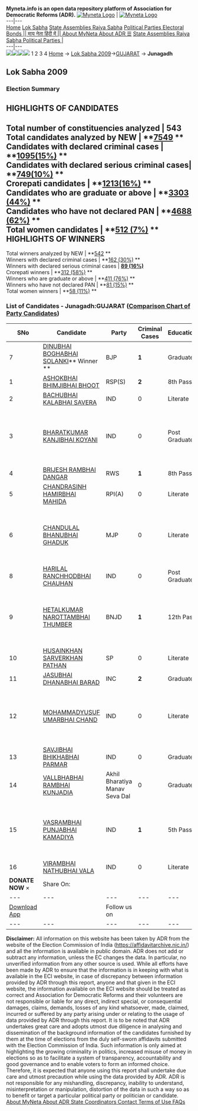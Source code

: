 **Myneta.info is an open data repository platform of Association for Democratic Reforms (ADR).**
[![Myneta Logo](https://www.myneta.info/lib/img/myneta-logo.png)](https://www.myneta.info/) | [![Myneta Logo](https://www.myneta.info/lib/img/adr-logo.png)](https://adrindia.org)  
---|---  
[Home](https://www.myneta.info/) [Lok Sabha](https://www.myneta.info/#ls "Lok Sabha") [ State Assemblies ](https://www.myneta.info/#sa "State Assemblies") [Rajya Sabha](https://www.myneta.info/#rs "Rajya Sabha") [Political Parties ](https://www.myneta.info/party "Political Parties") [ Electoral Bonds ](https://www.myneta.info/electoral_bonds "Electoral Bonds") [ || माय नेता हिंदी में || ](https://translate.google.co.in/translate?prev=hp&hl=en&js=y&u=www.myneta.info&sl=en&tl=hi&history_state0=) [ About MyNeta ](https://adrindia.org/content/about-myneta) [ About ADR ](https://adrindia.org/about-adr/who-we-are) [☰](javascript:void\(0\))
[ State Assemblies ](https://www.myneta.info/#sa "State Assemblies") [ Rajya Sabha ](https://www.myneta.info/#rs "Rajya Sabha") [ Political Parties ](https://www.myneta.info/party "Political Parties")
|   
---|---  
![](https://www.myneta.info/lib/img/banner/banner-1.png)![](https://www.myneta.info/lib/img/banner/banner-2.png)![](https://www.myneta.info/lib/img/banner/banner-3.png)![](https://www.myneta.info/lib/img/banner/banner-4.png)
1  2  3  4 
[Home](https://www.myneta.info/) → [Lok Sabha 2009](https://www.myneta.info/ls2009/)→[GUJARAT](https://www.myneta.info/ls2009/index.php?action=show_constituencies&state_id=6) → **Junagadh**
### 
## Lok Sabha 2009
###  Election Summary 
HIGHLIGHTS OF CANDIDATES  
---  
Total number of constituencies analyzed |  543   
Total candidates analyzed by NEW | **[7549](https://www.myneta.info/ls2009/index.php?action=summary&subAction=candidates_analyzed&sort=candidate#summary) **  
Candidates with declared criminal cases | **[1095(15%)](https://www.myneta.info/ls2009/index.php?action=summary&subAction=crime&sort=candidate#summary) **  
Candidates with declared serious criminal cases| **[749(10%)](https://www.myneta.info/ls2009/index.php?action=summary&subAction=serious_crime&sort=candidate#summary) **  
Crorepati candidates | **[1213(16%)](https://www.myneta.info/ls2009/index.php?action=summary&subAction=crorepati&sort=candidate#summary) **  
Candidates who are graduate or above | **[3303 (44%)](https://www.myneta.info/ls2009/index.php?action=summary&subAction=education&sort=candidate#summary) **  
Candidates who have not declared PAN | **[4688 (62%)](https://www.myneta.info/ls2009/index.php?action=summary&subAction=without_pan&sort=candidate#summary) **  
Total women candidates | **[512 (7%)](https://www.myneta.info/ls2009/index.php?action=summary&subAction=women_candidate&sort=candidate#summary) **  
HIGHLIGHTS OF WINNERS  
---  
Total winners analyzed by NEW | **[542](https://www.myneta.info/ls2009/index.php?action=summary&subAction=winner_analyzed&sort=candidate#summary) **  
Winners with declared criminal cases | **[162 (30%)](https://www.myneta.info/ls2009/index.php?action=summary&subAction=winner_crime&sort=candidate#summary) **  
Winners with declared serious criminal cases | **[89 (16%)](https://www.myneta.info/ls2009/index.php?action=summary&subAction=winner_serious_crime&sort=candidate#summary)**  
Crorepati winners | **[312 (58%)](https://www.myneta.info/ls2009/index.php?action=summary&subAction=winner_crorepati&sort=candidate#summary) **  
Winners who are graduate or above | **[411 (76%)](https://www.myneta.info/ls2009/index.php?action=summary&subAction=winner_education&sort=candidate#summary) **  
Winners who have not declared PAN | **[81 (15%)](https://www.myneta.info/ls2009/index.php?action=summary&subAction=winner_without_pan&sort=candidate#summary) **  
Total women winners | **[58 (11%)](https://www.myneta.info/ls2009/index.php?action=summary&subAction=winner_women&sort=candidate#summary) **  
### List of Candidates - Junagadh:GUJARAT ([Comparison Chart of Party Candidates](https://www.myneta.info/ls2009/comparisonchart.php?constituency_id=278))
SNo | Candidate| Party| Criminal Cases| Education| Age| Total Assets| Liabilities  
---|---|---|---|---|---|---|---  
7  | [DINUBHAI BOGHABHAI SOLANKI](https://www.myneta.info/ls2009/candidate.php?candidate_id=2573)** Winner ** | BJP | **1** | Graduate| 51 | Rs 1,94,60,865 ~ 1 Crore+ | Rs 59,45,896 ~ 59 Lacs+  
1  | [ASHOKBHAI BHIMJIBHAI BHOOT](https://www.myneta.info/ls2009/candidate.php?candidate_id=2560) | RSP(S) | **2** | 8th Pass| 56 | Rs 1,30,92,500 ~ 1 Crore+ | Rs 0 ~   
2  | [BACHUBHAI KALABHAI SAVERA](https://www.myneta.info/ls2009/candidate.php?candidate_id=2424) | IND | 0 | Literate| 62 | Rs 23,69,000 ~ 23 Lacs+ | Rs 0 ~   
3  | [BHARATKUMAR KANJIBHAI KOYANI](https://www.myneta.info/ls2009/candidate.php?candidate_id=2190) | IND | 0 | Post Graduate| 50 | ![](https://myneta.info/image_v2.php?myneta_folder=ls2009&candidate_id=2190&col=ta) | ![](https://myneta.info/image_v2.php?myneta_folder=ls2009&candidate_id=2190&col=lia)  
4  | [BRIJESH RAMBHAI DANGAR](https://www.myneta.info/ls2009/candidate.php?candidate_id=2420) | RWS | **1** | 8th Pass| 31 | Rs 15,000 ~ 15 Thou+ | Rs 0 ~   
5  | [CHANDRASINH HAMIRBHAI MAHIDA](https://www.myneta.info/ls2009/candidate.php?candidate_id=2570) | RPI(A) | 0 | Literate| 50 | Rs 6,11,500 ~ 6 Lacs+ | Rs 10,023 ~ 10 Thou+  
6  | [CHANDULAL BHANUBHAI GHADUK](https://www.myneta.info/ls2009/candidate.php?candidate_id=2563) | MJP | 0 | Literate| 42 | ![](https://myneta.info/image_v2.php?myneta_folder=ls2009&candidate_id=2563&col=ta) | ![](https://myneta.info/image_v2.php?myneta_folder=ls2009&candidate_id=2563&col=lia)  
8  | [HARILAL RANCHHODBHAI CHAUHAN](https://www.myneta.info/ls2009/candidate.php?candidate_id=2422) | IND | 0 | Post Graduate| 63 | Rs 5,00,353 ~ 5 Lacs+ | Rs 0 ~   
9  | [HETALKUMAR NAROTTAMBHAI THUMBER](https://www.myneta.info/ls2009/candidate.php?candidate_id=2565) | BNJD | **1** | 12th Pass| 30 | ![](https://myneta.info/image_v2.php?myneta_folder=ls2009&candidate_id=2565&col=ta) | ![](https://myneta.info/image_v2.php?myneta_folder=ls2009&candidate_id=2565&col=lia)  
10  | [HUSAINKHAN SARVERKHAN PATHAN](https://www.myneta.info/ls2009/candidate.php?candidate_id=2566) | SP | 0 | Literate| 60 | Rs 24,01,870 ~ 24 Lacs+ | Rs 0 ~   
11  | [JASUBHAI DHANABHAI BARAD](https://www.myneta.info/ls2009/candidate.php?candidate_id=2418) | INC | **2** | Graduate| 54 | Rs 2,56,78,358 ~ 2 Crore+ | Rs 24,68,220 ~ 24 Lacs+  
12  | [MOHAMMADYUSUF UMARBHAI CHAND](https://www.myneta.info/ls2009/candidate.php?candidate_id=2561) | IND | 0 | Literate| 38 | ![](https://myneta.info/image_v2.php?myneta_folder=ls2009&candidate_id=2561&col=ta) | ![](https://myneta.info/image_v2.php?myneta_folder=ls2009&candidate_id=2561&col=lia)  
13  | [SAVJIBHAI BHIKHABHAI PARMAR](https://www.myneta.info/ls2009/candidate.php?candidate_id=2572) | IND | 0 | Graduate| 39 | Rs 20,000 ~ 20 Thou+ | Rs 0 ~   
14  | [VALLBHABHAI RAMBHAI KUNJADIA](https://www.myneta.info/ls2009/candidate.php?candidate_id=2191) | Akhil Bharatiya Manav Seva Dal | 0 | Graduate| 46 | Rs 29,65,000 ~ 29 Lacs+ | Rs 14,000 ~ 14 Thou+  
15  | [VASRAMBHAI PUNJABHAI KAMADIYA](https://www.myneta.info/ls2009/candidate.php?candidate_id=2567) | IND | **1** | 5th Pass| 56 | ![](https://myneta.info/image_v2.php?myneta_folder=ls2009&candidate_id=2567&col=ta) | ![](https://myneta.info/image_v2.php?myneta_folder=ls2009&candidate_id=2567&col=lia)  
16  | [VIRAMBHAI NATHUBHAI VALA](https://www.myneta.info/ls2009/candidate.php?candidate_id=2425) | IND | 0 | Literate| 58 | Rs 1,55,000 ~ 1 Lacs+ | Rs 0 ~   
|  **DONATE NOW** × |  Share On:  | [](https://api.whatsapp.com/send?text=https%3A%2F%2Fmyneta.info%2Fpunjab2022%2Findex.php%3Faction%3Dshow_constituencies%26state_id%3D19) | [](https://www.facebook.com/sharer/sharer.php?u=https%3A%2F%2Fmyneta.info%2Fpunjab2022%2Findex.php%3Faction%3Dshow_constituencies%26state_id%3D19) | [](https://twitter.com/share?url=https%3A%2F%2Fmyneta.info%2Fpunjab2022%2Findex.php%3Faction%3Dshow_constituencies%26state_id%3D19)  
---|---|---|---|---  
| [ Download App ](https://play.google.com/store/apps/details?id=com.webrosoft.myneta1&pcampaignid=pcampaignidMKT-Other-global-all-co-prtnr-py-PartBadge-Mar2515-1) | [](https://play.google.com/store/apps/details?id=com.webrosoft.myneta1&pcampaignid=pcampaignidMKT-Other-global-all-co-prtnr-py-PartBadge-Mar2515-1) |  Follow us on  | [](https://www.facebook.com/adrindia.org/) | [](https://twitter.com/adrspeaks) | [](https://groups.google.com/g/national-election-watch?hl=en&pli=1) | [](https://www.instagram.com/adrspeaks/) | [](https://www.youtube.com/user/adrspeaks) | [](https://sharechat.com/profile/adrspeaks)  
---|---|---|---|---|---|---|---|---  
**Disclaimer:** All information on this website has been taken by ADR from the website of the Election Commission of India (https://affidavitarchive.nic.in/) and all the information is available in public domain. ADR does not add or subtract any information, unless the EC changes the data. In particular, no unverified information from any other source is used. While all efforts have been made by ADR to ensure that the information is in keeping with what is available in the ECI website, in case of discrepancy between information provided by ADR through this report, anyone and that given in the ECI website, the information available on the ECI website should be treated as correct and Association for Democratic Reforms and their volunteers are not responsible or liable for any direct, indirect special, or consequential damages, claims, demands, losses of any kind whatsoever, made, claimed, incurred or suffered by any party arising under or relating to the usage of data provided by ADR through this report. It is to be noted that ADR undertakes great care and adopts utmost due diligence in analysing and dissemination of the background information of the candidates furnished by them at the time of elections from the duly self-sworn affidavits submitted with the Election Commission of India. Such information is only aimed at highlighting the growing criminality in politics, increased misuse of money in elections so as to facilitate a system of transparency, accountability and good governance and to enable voters to form an informed choice. Therefore, it is expected that anyone using this report shall undertake due care and utmost precaution while using the data provided by ADR. ADR is not responsible for any mishandling, discrepancy, inability to understand, misinterpretation or manipulation, distortion of the data in such a way so as to benefit or target a particular political party or politician or candidate. 
[ About MyNeta ](https://adrindia.org/content/about-myneta) [ About ADR ](https://adrindia.org/about-adr/who-we-are) [ State Coordinators ](https://adrindia.org/about-adr/state-coordinators) [ Contact ](https://adrindia.org/contact-us) [ Terms of Use ](https://adrindia.org/content/adr-terms-use) [ FAQs ](https://adrindia.org/content/faqs)
